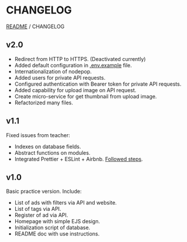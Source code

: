 # CHANGELOG

[README](../README.md) / CHANGELOG

## v2.0

- Redirect from HTTP to HTTPS. (Deactivated currently)
- Added default configuration in [.env.example](../.env.example) file.
- Internationalization of nodepop.
- Added users for private API requests.
- Configured authentication with Bearer token for private API requests.
- Added capability for upload image on API request.
- Create micro-service for get thumbnail from upload image.
- Refactorized many files.

## v1.1

Fixed issues from teacher:

- Indexes on database fields.
- Abstract functions on modules.
- Integrated Prettier + ESLint + Airbnb. [Followed steps](https://blog.echobind.com/integrating-prettier-eslint-airbnb-style-guide-in-vscode-47f07b5d7d6a).

## v1.0

Basic practice version. Include:

- List of ads with filters via API and website.
- List of tags via API.
- Register of ad via API.
- Homepage with simple EJS design.
- Initialization script of database.
- README doc with use instructions.
